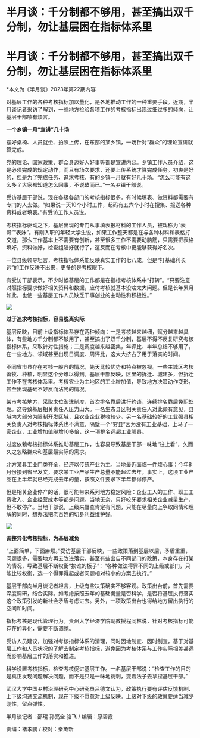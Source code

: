 # 半月谈：千分制都不够用，甚至搞出双千分制，勿让基层困在指标体系里

# 半月谈：千分制都不够用，甚至搞出双千分制，勿让基层困在指标体系里

*本文为《半月谈》2023年第22期内容

对基层工作的各种考核指标加以量化，是各地推动工作的一种重要手段。近期，半月谈记者采访了解到，一些地方检验各项工作的考核指标出现过细过多的倾向，让基层干部啧有烦言。

**一个乡镇一月“宣讲”几十场**

摆好桌椅、人员就坐、拍照上传，在东部的某乡镇，一场针对“群众”的理论宣讲就算完成。

党的理论、国家政策、群众身边好人好事等都是宣讲内容。乡镇工作人员介绍，这是必须完成的规定动作，而且有场次要求，还要上传系统才算完成任务。初衷是好的，但是为了完成任务、追求考核，有的乡镇一月就有好几十场。“怎么可能有这么多？大家都知道怎么回事，不说破而已。”一名乡镇干部说。

受访基层干部说，现在各级各部门的考核指标很多，有时候填表、做资料都需要有专门的人去做。“如果说一天10个小时工作，起码有五六个小时在搜集、报送各种资料或者填表。”有受访工作人员说。

考核指标驱动之下，基层出现的专门从事填表报材料的工作人员，被戏称为“表哥”“表妹”。有刚入职的年轻大学生说，如果工作整天都是在与各种材料和表格打交道，那么工作基本上不需要有创新，甚至很多工作不需要动脑筋，只需要把表格填好，资料做好，检查组陪好就行了，这反而在考核中更能够获得好名次。

一位县级领导坦言，考核指标体系能反映真实工作的七八成，但是“打基础利长远”的工作反映不出来，更多的是考核眼下。

有受访干部表示，不少时候基层的工作都是在指标考核体系中“打转”。“只要注意对照指标要求做好相关资料和数据，应付考核就基本没啥太大问题。但是长年累月如此，也使一些基层工作人员缺乏干事创业的主动性和积极性。”

![](https://inews.gtimg.com/om_bt/OwALdUNLXmoRY9byUd4qX0kCRuYbapqrsP5EfwYvDgpnoAA/1000)

**过于追求考核指标，容易脱离实际**

基层反映，目前上级指标体系存在两种倾向：一是考核越来越细，赋分越来越具体，有些地方千分制都不够用了，甚至搞出了双千分制，基层不得不反复研究考核指标体系，采取针对性措施；二是调度越来越密集，年评比、半年总结不够用了，在一些地方、领域甚至出现日调度、周评比，这大大挤占了用于落实的时间。

不同省市县存在考核一般齐的情况，先天比较优势和特点被忽视。一些主城区考核畜牧、种植，明显这个分难以得到。基层干部反映，区里的拆迁、城建多，但拆迁工作不在考核体系里。考核农业为主地区的工业增加值，导致地方决策动作变形，甚至出现基础不好反而沾光的情况。

某市考核地方，采取末位淘汰制度，首次排名靠后进行约谈，连续排名靠后免职处理。这导致基层相关责任人压力山大。一名生态县区相关责任人对此颇有意见，县域内大部分为限制开发区域，且农业企业税收较少。另一名基础较好的工业强县相关负责人对考核指标体系也不满意，隔壁一个“穷县”因为没有工业基础，上马了一家企业，工业增加值飚增10多倍，这一项排名远超工业强县。

过度依赖考核指标体系推动基层工作，也容易导致基层干部一味地“往上看”，久而久之忽略群众和基层最实际的需求。

北方某县工业门类齐全，经济以传统产业为主。当地最近面临一件烦心事：今年8月份接到省里发文，要求某工业产品生产总量不能超过去年。事实上，这项工业产品在上半年就已经完成去年的量，按照文件要求下半年都得停产。

但是相关企业停产的话，很可能带来系列地方稳定风险：企业工人的工作、职工工资收入、企业经营成本等都是问题。当地无奈，只好咬牙要求相关企业减量生产，但不敢停产。当地干部说，上级来督查肯定有问题，只能在尽量向上争取同情和理解的同时，想办法把老百姓的切身利益维护好。

![](https://inews.gtimg.com/om_bt/OpQMFMIf7cdmUdphAZaIpo0INRh3JYDIxhjbu3Lr873bUAA/1000)

**调整异化考核指标，为基层减负**

“上面简单，下面麻烦。”受访基层干部反映，一些政策落到基层以后，矛盾重重，问题很多，需要地方再去改进落实。甚至有些出自不同部门的政策，本身存在打架的情况，导致基层不断权衡“挨谁的板子”：“各种做法得罪不同的上级或部门，只能比较权衡，选一个得罪得起或者问题相对较小的方案去执行。”

基层干部向半月谈记者坦言，上级有些决策确实不够客观。政策出台前，首先需要深度调研，结合实际。如考虑按照去年的基础衡量是否科学，是否将基层执行落实这个政策引发的新社会矛盾考虑进去。另外，一项政策出台也得给地方留出执行的空间和时间。

指标考核是现代管理行为。贵州大学经济学院副教授程同林说，针对考核指标可能存在的异化，需要不断调整。

受访人员建议，加强对考核指标体系的清理，同时因地制宜、因时制宜，基于对基层工作和人员状况的了解去制定考核指标，避免因为考核体系与工作实际相差甚远而影响基层工作的落实和推进。

科学设置考核指标，检查考核促进基层工作。一名基层干部说：“检查工作的目的是真正发现问题解决问题，而不是只是一味地挑刺，变着法子去拿捏基层干部。”

武汉大学中国乡村治理研究中心研究员吕德文认为，政策执行要有评估反馈机制、上下级沟通交流机制，现在下级不愿意对上级反映。上级对下级的政策要适当减少刚性，留点弹性。

半月谈记者：邵琨 孙亮全 骆飞 / 编辑：原碧霞

责编：褚孝鹏 / 校对：秦黛新

